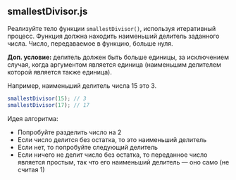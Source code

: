 ## smallestDivisor.js

Реализуйте тело функции `smallestDivisor()`, используя итеративный процесс. 
Функция должна находить наименьший делитель заданного числа. 
Число, передаваемое в функцию, больше нуля.

**Доп. условие:** делитель должен быть больше единицы, за исключением случая, когда аргументом
является единица (наименьшим делителем которой является также единица).

Например, наименьший делитель числа 15 это 3.

```js
smallestDivisor(15); // 3
smallestDivisor(17); // 17
```
Идея алгоритма:

* Попробуйте разделить число на 2
* Если число делится без остатка, то это наименьший делитель 
* Если нет, то попробуйте следующий делитель
* Если ничего не делит число без остатка, то переданное число является простым, так что его наименьший делитель — оно само (не считая 1)
